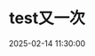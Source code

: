 ---
title: test又一次
date: 2025-02-14 11:30:00


# hahaha
## hahahah
### 和肌肤更加深刻的法国

categories: 
  - 技术
  - 前端    # 可以是多级分类
tags:
  - JavaScript
  - HTML
  - CSS    # 可以有多个标签
---
